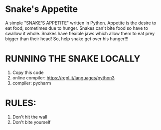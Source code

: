 # Snake's Appetite
A simple "SNAKE'S APPETITE" written in Python. Appetite is the desire to eat food, sometimes due to hunger. Snakes can't bite food so have to swallow it whole.
Snakes have flexible jaws which allow them to eat prey bigger than their head!
So, help snake get over his hunger!!!
# RUNNING THE SNAKE LOCALLY 
 1) Copy this code
 2) online compiler: https://repl.it/languages/python3
 3) compiler:  pycharm
# RULES:
 1) Don't hit the wall 
 2) Don't bite yourself
